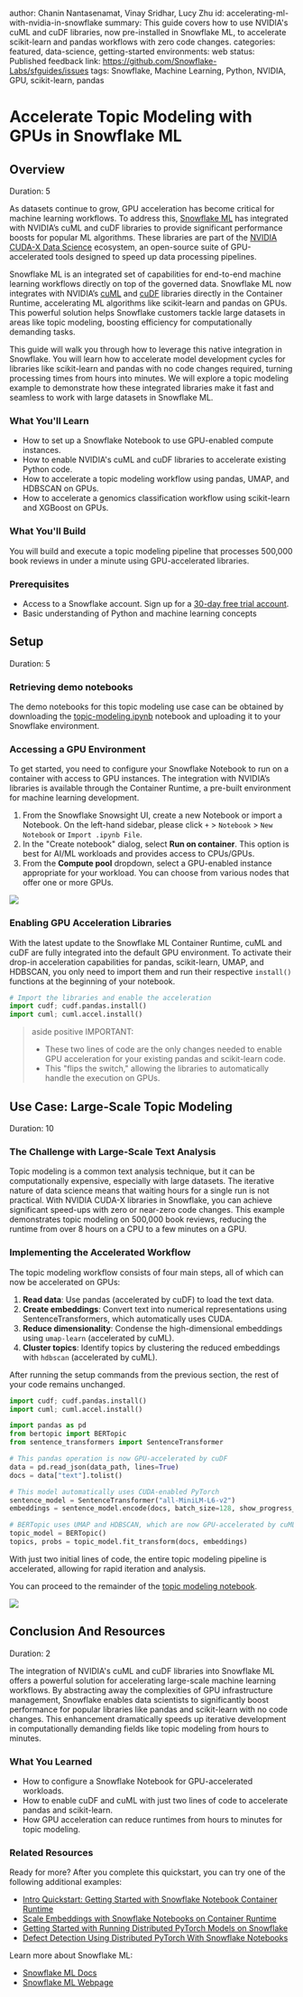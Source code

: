 author: Chanin Nantasenamat, Vinay Sridhar, Lucy Zhu
id: accelerating-ml-with-nvidia-in-snowflake
summary: This guide covers how to use NVIDIA's cuML and cuDF libraries, now pre-installed in Snowflake ML, to accelerate scikit-learn and pandas workflows with zero code changes.
categories: featured, data-science, getting-started
environments: web
status: Published
feedback link: https://github.com/Snowflake-Labs/sfguides/issues
tags: Snowflake, Machine Learning, Python, NVIDIA, GPU, scikit-learn, pandas

# Accelerate Topic Modeling with GPUs in Snowflake ML
## Overview
Duration: 5

As datasets continue to grow, GPU acceleration has become critical for machine learning workflows. To address this, [Snowflake ML](http://www.snowflake.com/ml) has integrated with NVIDIA’s cuML and cuDF libraries to provide significant performance boosts for popular ML algorithms. These libraries are part of the [NVIDIA CUDA-X Data Science](https://developer.nvidia.com/topics/ai/data-science/cuda-x-data-science-libraries) ecosystem, an open-source suite of GPU-accelerated tools designed to speed up data processing pipelines. 

Snowflake ML is an integrated set of capabilities for end-to-end machine learning workflows directly on top of the governed data. Snowflake ML now integrates with NVIDIA’s [cuML](https://rapids.ai/cuml-accel/) and [cuDF](https://rapids.ai/cudf-pandas/) libraries directly in the Container Runtime, accelerating ML algorithms like scikit-learn and pandas on GPUs. This powerful solution helps Snowflake customers tackle large datasets in areas like topic modeling, boosting efficiency for computationally demanding tasks.

This guide will walk you through how to leverage this native integration in Snowflake. You will learn how to accelerate model development cycles for libraries like scikit-learn and pandas with no code changes required, turning processing times from hours into minutes. We will explore a topic modeling example to demonstrate how these integrated libraries make it fast and seamless to work with large datasets in Snowflake ML.

### What You'll Learn
- How to set up a Snowflake Notebook to use GPU-enabled compute instances.
- How to enable NVIDIA's cuML and cuDF libraries to accelerate existing Python code.
- How to accelerate a topic modeling workflow using pandas, UMAP, and HDBSCAN on GPUs.
- How to accelerate a genomics classification workflow using scikit-learn and XGBoost on GPUs.

### What You'll Build
You will build and execute a topic modeling pipeline that processes 500,000 book reviews in under a minute using GPU-accelerated libraries.

### Prerequisites
- Access to a Snowflake account. Sign up for a [30-day free trial account](https://signup.snowflake.com/).
- Basic understanding of Python and machine learning concepts


## Setup
Duration: 5

### Retrieving demo notebooks

The demo notebooks for this topic modeling use case can be obtained by downloading the [topic-modeling.ipynb](https://github.com/Snowflake-Labs/snowflake-demo-notebooks/blob/main/Accelerating_ML_with_NVIDIA_in_Snowflake/topic-modeling.ipynb) notebook and uploading it to your Snowflake environment.

### Accessing a GPU Environment
To get started, you need to configure your Snowflake Notebook to run on a container with access to GPU instances. The integration with NVIDIA’s libraries is available through the Container Runtime, a pre-built environment for machine learning development.

1.  From the Snowflake Snowsight UI, create a new Notebook or import a Notebook. On the left-hand sidebar, please click `+` > `Notebook` > `New Notebook` or `Import .ipynb File`.
2.  In the "Create notebook" dialog, select **Run on container**. This option is best for AI/ML workloads and provides access to CPUs/GPUs.
3.  From the **Compute pool** dropdown, select a GPU-enabled instance appropriate for your workload. You can choose from various nodes that offer one or more GPUs.

![](assets/run-on-container.gif)

### Enabling GPU Acceleration Libraries
With the latest update to the Snowflake ML Container Runtime, cuML and cuDF are fully integrated into the default GPU environment. To activate their drop-in acceleration capabilities for pandas, scikit-learn, UMAP, and HDBSCAN, you only need to import them and run their respective `install()` functions at the beginning of your notebook.

```python
# Import the libraries and enable the acceleration
import cudf; cudf.pandas.install()
import cuml; cuml.accel.install()
```

> aside positive
> IMPORTANT:
> - These two lines of code are the only changes needed to enable GPU acceleration for your existing pandas and scikit-learn code.
> - This "flips the switch," allowing the libraries to automatically handle the execution on GPUs.

## Use Case: Large-Scale Topic Modeling
Duration: 10

### The Challenge with Large-Scale Text Analysis
Topic modeling is a common text analysis technique, but it can be computationally expensive, especially with large datasets. The iterative nature of data science means that waiting hours for a single run is not practical. With NVIDIA CUDA-X libraries in Snowflake, you can achieve significant speed-ups with zero or near-zero code changes. This example demonstrates topic modeling on 500,000 book reviews, reducing the runtime from over 8 hours on a CPU to a few minutes on a GPU.

### Implementing the Accelerated Workflow
The topic modeling workflow consists of four main steps, all of which can now be accelerated on GPUs:
1.  **Read data**: Use pandas (accelerated by cuDF) to load the text data.
2.  **Create embeddings**: Convert text into numerical representations using SentenceTransformers, which automatically uses CUDA.
3.  **Reduce dimensionality**: Condense the high-dimensional embeddings using `umap-learn` (accelerated by cuML).
4.  **Cluster topics**: Identify topics by clustering the reduced embeddings with `hdbscan` (accelerated by cuML).

After running the setup commands from the previous section, the rest of your code remains unchanged.

```python
import cudf; cudf.pandas.install()
import cuml; cuml.accel.install()

import pandas as pd
from bertopic import BERTopic
from sentence_transformers import SentenceTransformer

# This pandas operation is now GPU-accelerated by cuDF
data = pd.read_json(data_path, lines=True)
docs = data["text"].tolist()

# This model automatically uses CUDA-enabled PyTorch
sentence_model = SentenceTransformer("all-MiniLM-L6-v2")
embeddings = sentence_model.encode(docs, batch_size=128, show_progress_bar=True)

# BERTopic uses UMAP and HDBSCAN, which are now GPU-accelerated by cuML
topic_model = BERTopic()
topics, probs = topic_model.fit_transform(docs, embeddings)
```

With just two initial lines of code, the entire topic modeling pipeline is accelerated, allowing for rapid iteration and analysis.

You can proceed to the remainder of the [topic modeling notebook](https://github.com/Snowflake-Labs/snowflake-demo-notebooks/blob/main/Accelerating_ML_with_NVIDIA_in_Snowflake/topic-modeling.ipynb).

![](assets/topic-modeling-screenshot.png)

## Conclusion And Resources
Duration: 2

The integration of NVIDIA's cuML and cuDF libraries into Snowflake ML offers a powerful solution for accelerating large-scale machine learning workflows. By abstracting away the complexities of GPU infrastructure management, Snowflake enables data scientists to significantly boost performance for popular libraries like pandas and scikit-learn with no code changes. This enhancement dramatically speeds up iterative development in computationally demanding fields like topic modeling from hours to minutes.

### What You Learned
- How to configure a Snowflake Notebook for GPU-accelerated workloads.
- How to enable cuDF and cuML with just two lines of code to accelerate pandas and scikit-learn.
- How GPU acceleration can reduce runtimes from hours to minutes for topic modeling.

### Related Resources

Ready for more? After you complete this quickstart, you can try one of the following additional examples:
- [Intro Quickstart: Getting Started with Snowflake Notebook Container Runtime](https://quickstarts.snowflake.com/guide/notebook-container-runtime/)
- [Scale Embeddings with Snowflake Notebooks on Container Runtime](https://quickstarts.snowflake.com/guide/scale-embeddings-with-snowflake-notebooks-on-container-runtime/)
- [Getting Started with Running Distributed PyTorch Models on Snowflake](https://quickstarts.snowflake.com/guide/getting-started-with-running-distributed-pytorch-models-on-snowflake/)
- [Defect Detection Using Distributed PyTorch With Snowflake Notebooks](https://quickstarts.snowflake.com/guide/defect_detection_using_distributed_pyTorch_with_snowflake_notebooks/)

Learn more about Snowflake ML:
- [Snowflake ML Docs](https://docs.snowflake.com/en/developer-guide/snowflake-ml/overview)
- [Snowflake ML Webpage](https://www.snowflake.com/en/data-cloud/snowflake-ml/)
